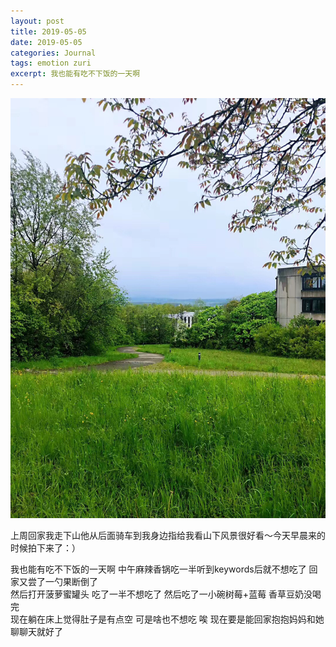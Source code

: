 ```yaml
---
layout: post
title: 2019-05-05
date: 2019-05-05
categories: Journal 
tags: emotion zuri
excerpt: 我也能有吃不下饭的一天啊
---
```




![](/img/img_9640.jpg)

上周回家我走下山他从后面骑车到我身边指给我看山下风景很好看～今天早晨来的时候拍下来了：）

我也能有吃不下饭的一天啊 中午麻辣香锅吃一半听到keywords后就不想吃了 回家又尝了一勺果断倒了  
然后打开菠萝蜜罐头 吃了一半不想吃了 然后吃了一小碗树莓+蓝莓 香草豆奶没喝完  
现在躺在床上觉得肚子是有点空 可是啥也不想吃 唉 现在要是能回家抱抱妈妈和她聊聊天就好了